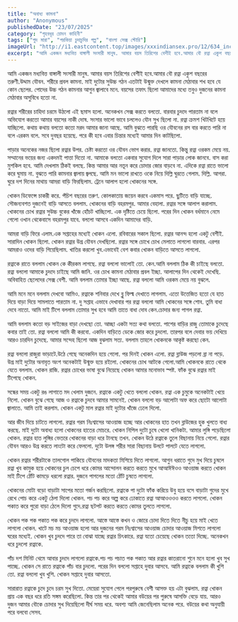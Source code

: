 ```yaml
---
title: "অবাধ্য কামনা"
author: "Anonymous"
publishedDate: "23/07/2025"
category: "গৃহবধূর চোদন কাহিনী"
tags: ["গুদ মারা", "পরকিয়া চুদাচুদির গল্প", "বাংলা সেক্স স্টোরি"]
imageUrl: "http://i1.eastcontent.top/images/xxxindiansex.pro/12/634_increment_of_getting.jpg"
excerpt: "আমি একজন মধ্যবিত্ত বাঙ্গালী সংসারী মানুষ. আমার বয়স তিরিশের বেশীই হবে.আমার বৌ রত্না একুশ বছরের তরুণী.উদ্দাম যৌবন. শরীরে প্রবল কামনা. মাই দুটোর সুউচ্চ গঠন এতটাই উন্মুক্ত দেখলে কামনা মেঠাবার শখ হবে যে কো..."
---
```


আমি একজন মধ্যবিত্ত বাঙ্গালী সংসারী মানুষ. আমার বয়স তিরিশের বেশীই হবে.আমার বৌ রত্না একুশ বছরের তরুণী.উদ্দাম যৌবন. শরীরে প্রবল কামনা. মাই দুটোর সুউচ্চ গঠন এতটাই উন্মুক্ত দেখলে কামনা মেঠাবার শখ হবে যে কোন ছেলের. পোদের উচ্চ গঠন কামনার আগুন জ্বালাবে মনে. বয়সের তফাৎ ছিলো আমাদের মধ্যে তবুও দুজনের কামনা মেঠাবার অসুবিধে হতো না.


রত্নার শরীরের চাহিদা চরমে উঠলো এই ছমাস হলো. অনেকখন সেক্স করতে বলতো. বারবার চুদদে পারতাম না বলে অভিযোগ করতো আমার বয়সের নাকী দোষ. সংসার ভালো ভাবে চললেও যৌন সুখ ছিলো না. রত্না ক্রমশ খিটখিটে হয়ে যাচ্ছিলো. কথায় কথায় বলতো কতো মরদ আমার জানা আছে. আমি বুঝতে পারছি ওর যৌবনের রস বার করতে পারি না বলে এরকম বলে. সবে দুবছর হয়েছে. পরে কী হবে এবার চিন্তার মধ্যেই আমার দিন কাটছিলো.


পাড়ার অনেকের নজর ছিলো রত্নার উপর. চেষ্টা করতো ওর যৌবন ভোগ করার. রত্না জানতো. কিন্তু রত্না ওরকম মেয়ে নয়. সম্মানের ভয়ের জন্য একদমই পাত্তা দিতো না. আমাকে বলতো একবার সুযোগ দিলে সারা পাড়ার লোক জানবে. বাস করা মুশকিল হবে. আমি দেখলাম ঠিকই বলছে. কিন্ত আমার আর নতূন করে চোদার জোর বাড়বে না. এদিকে রত্না রাতে ভালো করে ঘুমায় না. বুঝতে পারি কামনার জ্বালায় জ্বলছে. আমি মন ভালো রাখতে ওকে নিয়ে দিল্লি ঘুরতে গেলাম. দিল্লি. আগরা. ঘুরে দশ দিনের মাথায় আমরা বাড়ি ফিরছিলাম. ট্রেনে আলাপ হলো খোকনের সঙ্গে.


খোকন ডিফেন্সে চাকরী করে. পঁচিশ বছরের তরুণ. কোলকাতায় জয়েন করবে একমাস পরে. ছুটিতে বাড়ি যাচ্ছে. সৌজন্যবশত দুজনেই বাড়ি আসতে বললাম. খোকনের বাড়ি বহরমপুর. আমার বেহালা. রত্নার সঙ্গে আলাপ করালাম. খোকনের চোখ রত্নার সুউচ্চ বুকের খাঁজে হোঁচট খাচ্ছিলো. এক দৃষ্টিতে চেয়ে ছিলো. পরের দিন খোকন বর্ধমানে নেমে গেলো ওখান থেকেবাসে বহরমপুর যাবে. বললো আসবে একদিন আমাদের বাড়ি.


আমরা বাড়ি ফিরে এলাম.এক সপ্তাহের মধ্যেই খোকন এলো. রবিবারের সকাল ছিলো. রত্নার আনন্দ হলো একটু বেশীই. সারাদিন খোকন ছিলো. খোকন রত্নার উগ্র যৌবন দেখছিলো. রত্নার সঙ্গে চোখে চোখ মেলাতে লাগলো বারবার. এরপর আমরাও ওদের বাড়ি গিয়েছিলাম. খাতির করলো খুব.এভাবেই বেশ কবার খোকন বাড়িতে আসতে লাগলো.


রত্নাকে রাতে বললাম খোকন কে কীরকম লাগছে. রত্না বললো ভালোই তো. কেন.আমি বললাম ঠিক কী চাইছে বলতো. রত্না বললো আমাকে চুদদে চাইছে আমি জানি. ওর চোখ কামনা মেঠাবার প্রবল ইচ্ছা. আলাপের দিন থেকেই দেখেছি. অবিবাহিত ছেলেদের সেক্স বেশী. আমি বললাম তোমার ইচ্ছা আছে. রত্না বললো আমি ওরকম মেয়ে নয় বুঝলে.


আমি মনে মনে বললাম দেখবো আমিও. রত্নাকে শনিবার দেখে ব্লু ফিল্ম দেখাতে লাগলাম. এতো উত্তেজিত হতো যে হাত দিয়ে বাড়া দিয়ে সামলাতে পারতাম না. দু সপ্তাহ এভাবে দেখাবার পর রত্না বললো আমি খোকনের সঙ্গে শোব. তুমি বাধা দেবে নাতো. আমি মাই টিপে বললাম তোমার সুখ হবে আমি তাতে বাধা দোব কেন.চোদার জন্য পাগল রত্না.


আমি বললাম কতো বড় সাইজের বাড়া দেখছো তো. আচ্ছা একটা সত্য কথা বলতো. পাশের বাড়ির রাজু তোমাকে চুদেছে কবার তাই তো. রত্না বললো আমি কী করবো. একদিন বাড়িতে ডেকে জোর করে চুদলো. তারপর বলে দেবার ভয় দেখিয়ে আরও চারদিন চুদেছে. আমার সন্দেহ ছিলো আজ বুঝলাম সত্য. বললাম তাহলে খোকনকে আকৃষ্ট করছো কেন.


রত্না বললো রাজুরা ভাড়াটে.উঠে গেছে অনেকদিন হয়ে গেলো. পর দিনই খোকন এলো. রত্না ব্লাউজ পড়লো ব্রা না পড়ে. উগ্র মাই দুটোর অনাবৃত অংশ অনেকটাই উন্মুক্ত হয়ে রইলো. খোকনের চোখ আটকে গেলো.আমি খোকনকে রাতে থেকে যেতে বললাম. খোকন রাজি. রত্নার চোখের ভাষা বুঝে নিয়েছে খোকন আমার মনোভাব স্পষ্ট. ফাঁক বুঝে রত্নার মাই টিপেছে খোকন.


সন্ধের সময় একটু রঙ লাগাতে মদ খেলাম দুজনে. রত্নাকে একটু খেতে বললো খোকন. রত্না এক চুমুকে অনেকটাই খেয়ে নিলো. খোকন বুঝে গেছে আজ ও রত্নাকে চুদবে আমার সামনেই. খোকন বললো বড় আলোটা অফ করে ছোটো আলোটা জ্বালাতে. আমি তাই করলাম. খোকন একটু মাল রত্নার মাই দুটোর খাঁজে ঢেলে দিলো.


আর জীব দিয়ে চাটতে লাগলো. রত্নার গরম নিঃশ্বাসের আওয়াজ হচ্ছে আর খোকনের হাত তখন ব্লাউজের হুক খুলতে বাধ্য করছে. মাই দুটো অবাধ্য হলো খোকনের হাতের মোচরে. খোকন নিপিল দুটো চুষে খেলো খানিকটা. আমার লুঙ্গি পড়েছিলো খোকন. রত্নার হাত লুঙ্গির ভেতরে খোকনের বাড়া ধরে টানছে তখন. খোকন উঠে রত্নাকে তুলে বিছানায় নিয়ে গেলো. রত্নার যৌবন আরও উগ্র করতে লাংটো করে ফেললো. দুটো উলঙ্গ শরীর সারা বিছানায় উলটে পালটে যেতে লাগলো.


খোকন রত্নার শরীরটাকে তালগোল পাকিয়ে যৌবনের মাদকতা মিশিয়ে দিতে লাগলো. আগুন ধরাতে গুদে মুখ দিয়ে চুষলে রত্না খুব কামুক হয়ে খোকনের চুল চেপে ধরে কোমর আন্দোলন করতে করতে মুখে আআঈঈওও আওয়াজ করতে খোকন মাই টিপে ঠোঁট কামড়ে ধরলো রত্নার. দুজনে পাগলের মতো ঠোঁট চুষতে লাগলো.


খোকনের মোটা বড়ো বাড়াটা সাপের মতো গর্জন করছিলো. রত্নাকে পা দুটো ফাঁক করিয়ে উবু হয়ে বসে বাড়াটা গুদের মুখে রেখে পোচ করে একটু ঠেলা দিলো খোকন. পচ পচ করে অল্প করে ঢোকাতে রত্না আআওওওও করতে লাগলো. খোকন পকাত করে পুরো বাড়া ঠেলে দিলো গুদে.রত্না ছটপট করতে করতে কোমর তুলতে লাগলো.


খোকন পক পক পকাত পক করে চুদদে লাগলো. আস্তে আস্তে কখন ও জোরে চোদা দিতে দিতে নীচু হয়ে মাই খেতে লাগলো খোকন. খাটে মচ মচ আওয়াজ হলো আর দুজনের গরম নিঃশ্বাসের আওয়াজ চোদার আওয়াজ মিশতে লাগলো ঘরের মধ্যেই. খোকন খুব চুদদে পারে তা বোঝা যাচ্ছে রত্নার চিৎকারে. রত্না যতো চেয়েছে খোকন ততো দিচ্ছে. অনেকখন ধরে চুদলো রত্নাকে.


পাঁচ দশ মিনিট থেমে আবার চুদদে লাগলো রত্নাকে.পচ পচ পচাত পক পকাত আর রত্নার কাতরানো শুনে মনে হলো খুব সুখ পাচ্ছে. খোকন সে রাতে রত্নাকে পাঁচ বার চুদলো. পরের দিন বললো সপ্তাহে দুবার আসবে. আমি রত্নাকে বললাম কী খুশি তো. রত্না বললো খুব খুশি. খোকন সপ্তাহে দুবার আসতো.


সারারাত রত্নাকে চুদে চুদে চরম সুখ দিতো. মেয়েরা সুযোগ পেলে পরপুরুষে বেশী আসক্ত হয় এটা বুঝলাম. রত্না খোকন প্রায় এক বছর ধরে রতি সঙ্গম করেছিলো. কিন্ত তার পর থেকেই আমার বউয়ের পর পুরুষে আসক্তি বেড়ে যায়. আরও দুজন আমার বৌকে চোদার সুখ দিয়েছিলো দীর্ঘ সময় ধরে. অবশ্য আমি জেনেছিলাম অনেক পরে. বউয়ের কথা অনুযায়ী পরে বলবো সেসব.
